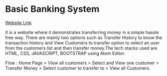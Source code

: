 # Basic Banking System

[Website Link](basic-banking-system-77b6c2.netlify.app)

It is a website where it demonstrates transferring money in a simple hassle free way. There are mainly two options such as Transfer History to know the transaction history and View Customers to transfer option to select an user from the customers list and then transfer money.The tech stacks used are HTML, CSS, JAVASCRIPT, BOOTSTRAP using Atom Editor.

Flow : Home Page > View all customers > Select and View one customer > Transfer Money > Select customer to transfer to > View all Customers.
